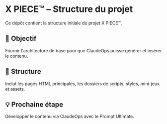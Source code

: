 # X PIECE™ – Structure du projet

Ce dépôt contient la structure initiale du projet X PIECE™.

## 🚀 Objectif
Fournir l'architecture de base pour que ClaudeOps puisse générer et insérer le contenu.

## 📂 Structure
Inclut les pages HTML principales, les dossiers de scripts, styles, mini-jeux et assets.

## 💡 Prochaine étape
Développer le contenu via ClaudeOps avec le Prompt Ultimate.